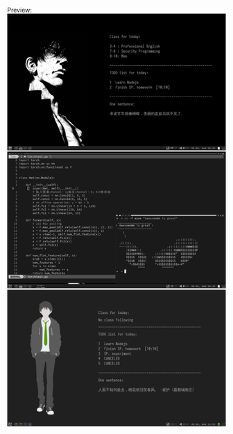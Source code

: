 Preview:
![](https://raw.githubusercontent.com/Dtover/awesomewm-config/master/Preview/Desktop.png)
![](https://raw.githubusercontent.com/Dtover/awesomewm-config/master/Preview/Windows.png)
![](https://raw.githubusercontent.com/Dtover/awesomewm-config/master/Preview/Green.png)
